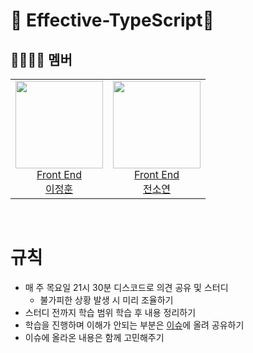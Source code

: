 #  📙 Effective-TypeScript📙

## 👩‍👩‍👦‍👦 멤버<br/>

<table>
    <tr>
      <td height="140px" align="center"> <a href="https://github.com/lionleeee"><img src="https://avatars.githubusercontent.com/u/51181222?v=4" width="140px" /><br/>Front End<br/>  이정훈</a></td>
      <td height="140px" align="center"> <a href="https://github.com/soyeon102"><img src="https://avatars.githubusercontent.com/u/84265783?v=4" width="140px" /><br/>Front End<br/>  전소연</a></td>
    </tr>
  
</table>

<br/>


# 규칙
- 매 주 목요일 21시 30분 디스코드로 의견 공유 및 스터디
  - 불가피한 상황 발생 시 미리 조율하기
- 스터디 전까지 학습 범위 학습 후 내용 정리하기
- 학습을 진행하며 이해가 안되는 부분은 [이슈](https://github.com/DD-BS/Effective-TypeScript/issues)에 올려 공유하기
- 이슈에 올라온 내용은 함께 고민해주기

